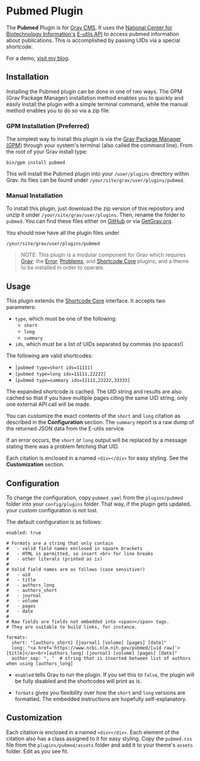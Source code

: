 # Pubmed Plugin

The **Pubmed** Plugin is for [Grav CMS](http://github.com/getgrav/grav). It uses the [National Center for Biotechnology Information's](https://www.ncbi.nlm.nih.gov/) [E-utils API](https://www.ncbi.nlm.nih.gov/books/NBK25500/) to access pubmed information about publications. This is accomplished by passing UIDs via a special shortcode.

For a demo, [visit my blog](https://perlkonig.com/demos/pubmed).

## Installation

Installing the Pubmed plugin can be done in one of two ways. The GPM (Grav Package Manager) installation method enables you to quickly and easily install the plugin with a simple terminal command, while the manual method enables you to do so via a zip file.

### GPM Installation (Preferred)

The simplest way to install this plugin is via the [Grav Package Manager (GPM)](http://learn.getgrav.org/advanced/grav-gpm) through your system's terminal (also called the command line).  From the root of your Grav install type:

    bin/gpm install pubmed

This will install the Pubmed plugin into your `/user/plugins` directory within Grav. Its files can be found under `/your/site/grav/user/plugins/pubmed`.

### Manual Installation

To install this plugin, just download the zip version of this repository and unzip it under `/your/site/grav/user/plugins`. Then, rename the folder to `pubmed`. You can find these files either on [GitHub](https://github.com/Perlkonig/grav-plugin-pubmed) or via [GetGrav.org](http://getgrav.org/downloads/plugins#extras).

You should now have all the plugin files under

    /your/site/grav/user/plugins/pubmed
	
> NOTE: This plugin is a modular component for Grav which requires [Grav](http://github.com/getgrav/grav); the [Error](https://github.com/getgrav/grav-plugin-error), [Problems](https://github.com/getgrav/grav-plugin-problems), and [Shortcode Core](https://github.com/getgrav/grav-plugin-shortcode-core) plugins; and a theme to be installed in order to operate.

## Usage

This plugin extends the [Shortcode Core](https://github.com/getgrav/grav-plugin-shortcode-core) interface. It accepts two parameters:

  - `type`, which must be one of the following:
    - `short`
    - `long`
    - `summary`
  - `ids`, which must be a list of UIDs separated by commas (no spaces!)

The following are valid shortcodes:

  - `[pubmed type=short ids=11111]`
  - `[pubmed type=long ids=11111,22222]`
  - `[pubmed type=summary ids=11111,22222,33333]`

The expanded shortcode *is* cached. The UID string and results are also cached so that if you have multiple pages citing the same UID string, only one external API call will be made.

You can customize the exact contents of the `short` and `long` citation as described in the **Configuration** section. The `summary` report is a raw dump of the returned JSON data from the E-utils service.

If an error occurs, the `short` or `long` output will be replaced by a message stating there was a problem fetching that UID.

Each citation is enclosed in a named `<div></div>` for easy styling. See the **Customization** section.

## Configuration

To change the configuration, copy `pubmed.yaml` from the `plugins/pubmed` folder into your `config/plugins` folder. That way, if the plugin gets updated, your custom configuration is not lost.

The default configuration is as follows:

```
enabled: true

# Formats are a string that only contain 
#   - valid field names enclosed in square brackets
#   - HTML is permitted, so insert <br> for line breaks
#   - other literals (printed as is)
#
# Valid field names are as follows (case sensitive!)
#   - uid
#   - title
#   - authors_long
#   - authors_short
#   - journal
#   - volume
#   - pages
#   - date
#
# Raw fields are fields not embedded into <span></span> tags.
# They are suitable to build links, for instance.

formats:
  short: "[authors_short] [journal] [volume] [pages] [date]"
  long: "<a href='https://www.ncbi.nlm.nih.gov/pubmed/[uid raw]'>[title]</a><br>[authors_long] [journal] [volume] [pages] [date]"
  author_sep: ", "  # string that is inserted between list of authors when using [authors_long]
```

- `enabled` tells Grav to run the plugin. If you set this to `false`, the plugin will be fully disabled and the shortcodes will print as is.

- `formats` gives you flexibility over how the `short` and `long` versions are formatted. The embedded instructions are hopefully self-explanatory.

## Customization

Each citation is enclosed in a named `<div></div>`. Each element of the citation also has a class assigned to it for easy styling. Copy the `pubmed.css` file from the `plugins/pubmed/assets` folder and add it to your theme's ``assets`` folder. Edit as you see fit.

